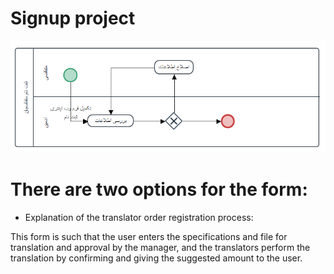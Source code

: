 # Signup project
![algorithm](algorithm.png)



# There are two options for the form:
- Explanation of the translator order registration process:

This form is such that the user enters the specifications and file for translation and approval by the manager, and the translators perform the translation by confirming and giving the suggested amount to the user.



